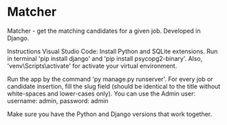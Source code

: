 # Matcher
Matcher - get the matching candidates for a given job.
Developed in Django.

Instructions Visual Studio Code:
Install Python and SQLite extensions.
Run in terminal 'pip install django' and 'pip install psycopg2-binary'.
Also, 'venv\Scripts\activate' for activate your virtual environment.

Run the app by the command 'py manage.py runserver'.
For every job or candidate insertion, fill the slug field (should be identical to the title without white-spaces and lower-cases only).
You can use the Admin user: username: admin, password: admin

Make sure you have the Python and Django versions that work together.
